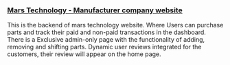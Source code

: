### [Mars Technology - Manufacturer company website](https://mars-technology-630b3.web.app)

This is the backend of mars technology website. Where Users can purchase parts and track their paid and non-paid transactions in the dashboard. There is a Exclusive admin-only page with the functionality of adding, removing and shifting parts. Dynamic user reviews integrated for the customers, their review will appear on the home page.
